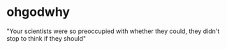 # ohgodwhy
"Your scientists were so preoccupied with whether they could, they didn't stop to think if they should"
